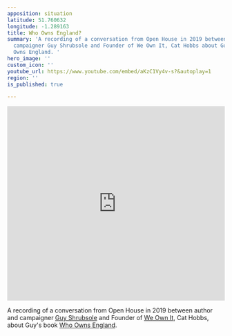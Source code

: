 ```yaml
---
apposition: situation
latitude: 51.760632
longitude: -1.289163
title: Who Owns England?
summary: 'A recording of a conversation from Open House in 2019 between author and
  campaigner Guy Shrubsole and Founder of We Own It, Cat Hobbs about Guy''s book Who
  Owns England. '
hero_image: ''
custom_icon: ''
youtube_url: https://www.youtube.com/embed/aKzC1Vy4v-s?&autoplay=1
region: ''
is_published: true

---
```

<iframe width="100%" height="450" src="https://www.youtube.com/embed/aKzC1Vy4v-s" title="YouTube video player" frameborder="0" allow="accelerometer; autoplay; clipboard-write; encrypted-media; gyroscope; picture-in-picture" allowfullscreen></iframe>

A recording of a conversation from Open House in 2019 between author and campaigner [Guy Shrubsole](https://twitter.com/guyshrubsole?ref_src=twsrc%5Egoogle%7Ctwcamp%5Eserp%7Ctwgr%5Eauthor) and Founder of [We Own It](https://weownit.org.uk/), Cat Hobbs, about Guy's book [Who Owns England](https://whoownsengland.org/).